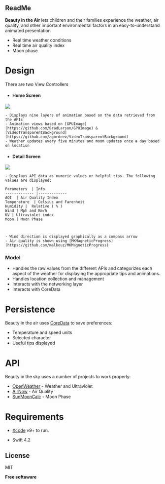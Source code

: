 ## <a name="markdown-pane"></a>ReadMe
**Beauty in the Air** lets children and their families experience the weather, air quality, and other important environmental factors in an easy-to-understand animated presentation

  - Real time weather conditions
  - Real time air quality index
  - Moon phase
 
# Design

There are two View Controllers 

  - #### Home Screen
  ![](https://github.com/rafaellevy/beauty-in-the-air/blob/master/IMG/IMG_3821.png)

  
    - Displays nine layers of animation based on the data retrieved from the APIs
    - Animation views based on [GPUImage](https://github.com/BradLarson/GPUImage) & [VideoTransparentBackground](https://github.com/agordeev/VideoTransparentBackground)
    - Weather updates every five minutes and moon updates once a day based on location
	
   
- #### Detail Screen
![](https://github.com/rafaellevy/beauty-in-the-air/blob/master/IMG/IMG_3822.png)


	- Displays API data as numeric values or helpful tips. The following values are displayed: 

    Parameters  | Info 
    ------------- |-------------
    AQI  | Air Quality Index
    Temperature  | Celsius and Farenheit
    Humidity |  Relative ( % ) 
    Wind | Mph and Km/h
    UV | Ultraviolet index
    Moon | Moon Phase
    
    
    
    - Wind direction is displayed graphically as a compass arrow
    - Air quality is shown using [MKMagneticProgress](https://github.com/malkouz/MKMagneticProgress)




### Model
- Handles the raw values from the different APIs and categorizes each aspect of the weather for displaying the appropriate tips and animations.
- Handles location collection and management
- Interacts with the networking layer
- Interacts with CoreData      

# Persistence
Beauty in the air uses [CoreData](https://developer.apple.com/documentation/coredata) to save preferences:  

- Temperature and speed units
- Selected character
- Useful tips displayed 

# API

Beauty in the sky uses a number of projects to work properly:

* [OpenWeather](https://openweathermap.org/) - Weather and Ultraviolet
* [AirNow](https://docs.airnowapi.org/) - Air Quality
* [SunMoonCalc](https://rapidapi.com/kirs26/api/sunmooncalc/details) - Moon Phase 


# Requirements

- [Xcode](https://developer.apple.com/xcode/) v9+ to run.

- Swift 4.2

License
----

MIT


**Free softaware**

